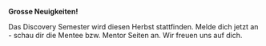 **Grosse Neuigkeiten!**

Das Discovery Semester wird diesen Herbst stattfinden.
Melde dich jetzt an - schau dir die Mentee bzw. Mentor Seiten an.
Wir freuen uns auf dich.
